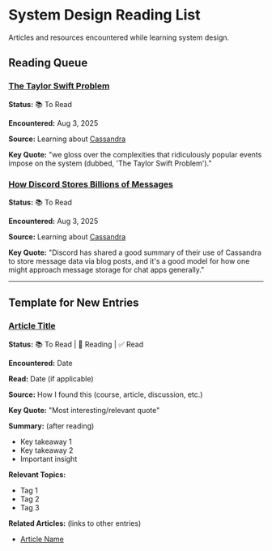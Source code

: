 # System Design Reading List

Articles and resources encountered while learning system design.

## Reading Queue

### [The Taylor Swift Problem](https://www.educative.io/blog/taylor-swift-ticketmaster-meltdown)

**Status:** 📚 To Read

**Encountered:** Aug 3, 2025

**Source:** Learning about [Cassandra](https://www.hellointerview.com/learn/system-design/deep-dives/cassandra)

**Key Quote:** "we gloss over the complexities that ridiculously popular events impose on the system (dubbed, 'The Taylor Swift Problem')."

### [How Discord Stores Billions of Messages](https://discord.com/blog/how-discord-stores-billions-of-messages)

**Status:** 📚 To Read

**Encountered:** Aug 3, 2025

**Source:** Learning about [Cassandra](https://www.hellointerview.com/learn/system-design/deep-dives/cassandra)

**Key Quote:** "Discord has shared a good summary of their use of Cassandra to store message data via blog posts, and it's a good model for how one might approach message storage for chat apps generally."

---

## Template for New Entries

### [Article Title](URL)

**Status:** 📚 To Read | 📖 Reading | ✅ Read

**Encountered:** Date

**Read:** Date (if applicable)

**Source:** How I found this (course, article, discussion, etc.)

**Key Quote:** "Most interesting/relevant quote"

**Summary:** (after reading)

- Key takeaway 1
- Key takeaway 2
- Important insight

**Relevant Topics:**

- Tag 1
- Tag 2
- Tag 3

**Related Articles:** (links to other entries)

- [Article Name](#article-name)
